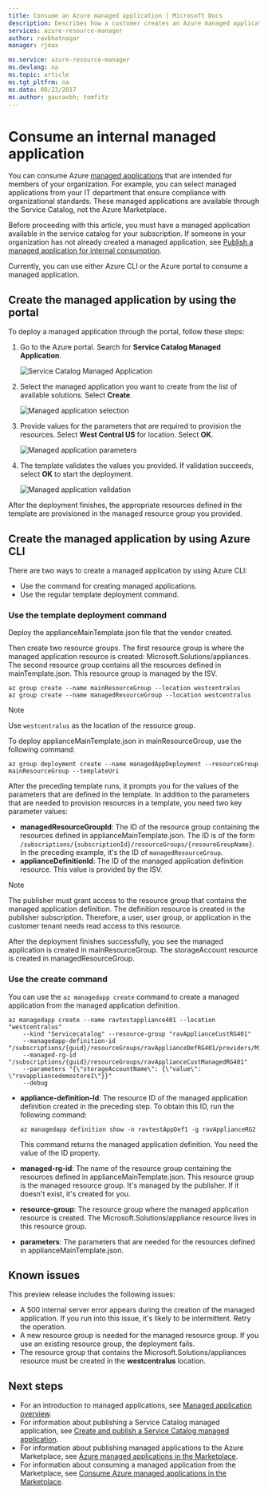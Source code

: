 ```yaml
---
title: Consume an Azure managed application | Microsoft Docs
description: Describes how a customer creates an Azure managed application from published files.
services: azure-resource-manager
author: ravbhatnagar
manager: rjmax

ms.service: azure-resource-manager
ms.devlang: na
ms.topic: article
ms.tgt_pltfrm: na
ms.date: 08/23/2017
ms.author: gauravbh; tomfitz
---
```

# Consume an internal managed application

You can consume Azure [managed applications](managed-application-overview.md) that are intended for members of your organization. For example, you can select managed applications from your IT department that ensure compliance with organizational standards. These managed applications are available through the Service Catalog, not the Azure Marketplace.

Before proceeding with this article, you must have a managed application available in the service catalog for your subscription. If someone in your organization has not already created a managed application, see [Publish a managed application for internal consumption](managed-application-publishing.md).

Currently, you can use either Azure CLI or the Azure portal to consume a managed application.

## Create the managed application by using the portal

To deploy a managed application through the portal, follow these steps:

1. Go to the Azure portal. Search for **Service Catalog Managed Application**.

   ![Service Catalog Managed Application](./media/managed-application-consumption/create-service-catalog-managed-application.png)

1. Select the managed application you want to create from the list of available solutions. Select **Create**.

   ![Managed application selection](./media/managed-application-consumption/select-offer.png)

1. Provide values for the parameters that are required to provision the resources. Select **West Central US** for location. Select **OK**.

   ![Managed application parameters](./media/managed-application-consumption/input-parameters.png)

1. The template validates the values you provided. If validation succeeds, select **OK** to start the deployment.

   ![Managed application validation](./media/managed-application-consumption/validation.png)

After the deployment finishes, the appropriate resources defined in the template are provisioned in the managed resource group you provided.

## Create the managed application by using Azure CLI

There are two ways to create a managed application by using Azure CLI:

* Use the command for creating managed applications.
* Use the regular template deployment command.

### Use the template deployment command

Deploy the applianceMainTemplate.json file that the vendor created.

Then create two resource groups. The first resource group is where the managed application resource is created: Microsoft.Solutions/appliances. The second resource group contains all the resources defined in mainTemplate.json. This resource group is managed by the ISV.

```azurecli
az group create --name mainResourceGroup --location westcentralus
az group create --name managedResourceGroup --location westcentralus
```

> [!NOTE]
> Use `westcentralus` as the location of the resource group.
>

To deploy applianceMainTemplate.json in mainResourceGroup, use the following command:

```azurecli
az group deployment create --name managedAppDeployment --resourceGroup mainResourceGroup --templateUri
```

After the preceding template runs, it prompts you for the values of the parameters that are defined in the template. In addition to the parameters that are needed to provision resources in a template, you need two key parameter values:

- **managedResourceGroupId**: The ID of the resource group containing the resources defined in applianceMainTemplate.json. The ID is of the form `/subscriptions/{subscriptionId}/resourceGroups/{resoureGroupName}`. In the preceding example, it's the ID of `managedResourceGroup`.
- **applianceDefinitionId**: The ID of the managed application definition resource. This value is provided by the ISV.

> [!NOTE]
> The publisher must grant access to the resource group that contains the managed application definition. The definition resource is created in the publisher subscription. Therefore, a user, user group, or application in the customer tenant needs read access to this resource.

After the deployment finishes successfully, you see the managed application is created in mainResourceGroup. The storageAccount resource is created in managedResourceGroup.

### Use the create command

You can use the `az managedapp create` command to create a managed application from the managed application definition.

```azurecli
az managedapp create --name ravtestappliance401 --location "westcentralus"
	--kind "Servicecatalog" --resource-group "ravApplianceCustRG401"
   	--managedapp-definition-id "/subscriptions/{guid}/resourceGroups/ravApplianceDefRG401/providers/Microsoft.Solutions/applianceDefinitions/ravtestAppDef401"
   	--managed-rg-id "/subscriptions/{guid}/resourceGroups/ravApplianceCustManagedRG401"
   	--parameters "{\"storageAccountName\": {\"value\": \"ravappliancedemostore1\"}}"
   	--debug
```

* **appliance-definition-Id**: The resource ID of the managed application definition created in the preceding step. To obtain this ID, run the following command:

  ```azurecli
  az managedapp definition show -n ravtestAppDef1 -g ravApplianceRG2
  ```

  This command returns the managed application definition. You need the value of the ID property.

* **managed-rg-id**: The name of the resource group containing the resources defined in applianceMainTemplate.json. This resource group is the managed resource group. It's managed by the publisher. If it doesn't exist, it's created for you.
* **resource-group**: The resource group where the managed application resource is created. The Microsoft.Solutions/appliance resource lives in this resource group.
* **parameters**: The parameters that are needed for the resources defined in applianceMainTemplate.json.

## Known issues

This preview release includes the following issues:

* A 500 internal server error appears during the creation of the managed application. If you run into this issue, it's likely to be intermittent. Retry the operation.
* A new resource group is needed for the managed resource group. If you use an existing resource group, the deployment fails.
* The resource group that contains the Microsoft.Solutions/appliances resource must be created in the **westcentralus** location.

## Next steps

* For an introduction to managed applications, see [Managed application overview](managed-application-overview.md).
* For information about publishing a Service Catalog managed application, see [Create and publish a Service Catalog managed application](managed-application-publishing.md).
* For information about publishing managed applications to the Azure Marketplace, see [Azure managed applications in the Marketplace](managed-application-author-marketplace.md).
* For information about consuming a managed application from the Marketplace, see [Consume Azure managed applications in the Marketplace](managed-application-consume-marketplace.md).
